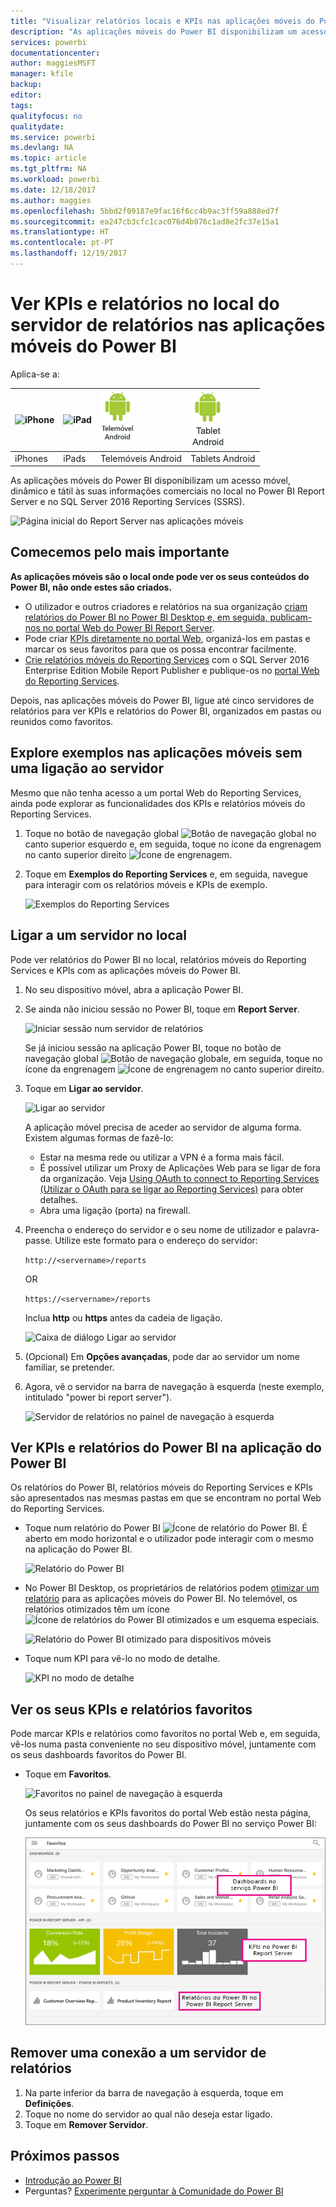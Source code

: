 ```yaml
---
title: "Visualizar relatórios locais e KPIs nas aplicações móveis do Power BI"
description: "As aplicações móveis do Power BI disponibilizam um acesso móvel, dinâmico e tátil às suas informações comerciais no local no SQL Server Reporting Services e no Power BI Report Server."
services: powerbi
documentationcenter: 
author: maggiesMSFT
manager: kfile
backup: 
editor: 
tags: 
qualityfocus: no
qualitydate: 
ms.service: powerbi
ms.devlang: NA
ms.topic: article
ms.tgt_pltfrm: NA
ms.workload: powerbi
ms.date: 12/18/2017
ms.author: maggies
ms.openlocfilehash: 5bbd2f09187e9fac16f6cc4b9ac3ff59a888ed7f
ms.sourcegitcommit: ea247cb3cfc1cac076d4b076c1ad8e2fc37e15a1
ms.translationtype: HT
ms.contentlocale: pt-PT
ms.lasthandoff: 12/19/2017
---
```

# <a name="view-on-premises-report-server-reports-and-kpis-in-the-power-bi-mobile-apps"></a>Ver KPIs e relatórios no local do servidor de relatórios nas aplicações móveis do Power BI
Aplica-se a:

| ![iPhone](media/mobile-app-ssrs-kpis-mobile-on-premises-reports/iphone-logo-50-px.png) | ![iPad](media/mobile-app-ssrs-kpis-mobile-on-premises-reports/ipad-logo-50-px.png) | ![Telemóvel Android](media/mobile-app-ssrs-kpis-mobile-on-premises-reports/android-phone-logo-50-px.png) | ![Tablet Android](media/mobile-app-ssrs-kpis-mobile-on-premises-reports/android-tablet-logo-50-px.png) |
|:--- |:--- |:--- |:--- |
| iPhones |iPads |Telemóveis Android |Tablets Android |

As aplicações móveis do Power BI disponibilizam um acesso móvel, dinâmico e tátil às suas informações comerciais no local no Power BI Report Server e no SQL Server 2016 Reporting Services (SSRS). 

 ![Página inicial do Report Server nas aplicações móveis](media/mobile-app-ssrs-kpis-mobile-on-premises-reports/power-bi-ipad-pbi-report-server-home.png)

## <a name="first-things-first"></a>Comecemos pelo mais importante
**As aplicações móveis são o local onde pode ver os seus conteúdos do Power BI, não onde estes são criados.**

* O utilizador e outros criadores e relatórios na sua organização [criam relatórios do Power BI no Power BI Desktop e, em seguida, publicam-nos no portal Web do Power BI Report Server](report-server/quickstart-create-powerbi-report.md). 
* Pode criar [KPIs diretamente no portal Web](https://docs.microsoft.com/sql/reporting-services/working-with-kpis-in-reporting-services), organizá-los em pastas e marcar os seus favoritos para que os possa encontrar facilmente. 
* [Crie relatórios móveis do Reporting Services](https://docs.microsoft.com/sql/reporting-services/mobile-reports/create-mobile-reports-with-sql-server-mobile-report-publisher) com o SQL Server 2016 Enterprise Edition Mobile Report Publisher e publique-os no [portal Web do Reporting Services](https://docs.microsoft.com/sql/reporting-services/web-portal-ssrs-native-mode).  

Depois, nas aplicações móveis do Power BI, ligue até cinco servidores de relatórios para ver KPIs e relatórios do Power BI, organizados em pastas ou reunidos como favoritos. 

## <a name="explore-samples-in-the-mobile-apps-without-a-server-connection"></a>Explore exemplos nas aplicações móveis sem uma ligação ao servidor
Mesmo que não tenha acesso a um portal Web do Reporting Services, ainda pode explorar as funcionalidades dos KPIs e relatórios móveis do Reporting Services. 

1. Toque no botão de navegação global ![Botão de navegação global](media/mobile-app-ssrs-kpis-mobile-on-premises-reports/power-bi-iphone-global-nav-button.png) no canto superior esquerdo e, em seguida, toque no ícone da engrenagem no canto superior direito ![Ícone de engrenagem](media/mobile-app-ssrs-kpis-mobile-on-premises-reports/power-bi-ios-settings-icon.png).
2. Toque em **Exemplos do Reporting Services** e, em seguida, navegue para interagir com os relatórios móveis e KPIs de exemplo.
   
   ![Exemplos do Reporting Services](media/mobile-app-ssrs-kpis-mobile-on-premises-reports/power-bi-iphone-ssrs-samples.png)

## <a name="connect-to-an-on-premises-server"></a>Ligar a um servidor no local
Pode ver relatórios do Power BI no local, relatórios móveis do Reporting Services e KPIs com as aplicações móveis do Power BI. 

1. No seu dispositivo móvel, abra a aplicação Power BI.
2. Se ainda não iniciou sessão no Power BI, toque em **Report Server**.
   
   ![Iniciar sessão num servidor de relatórios](media/mobile-app-ssrs-kpis-mobile-on-premises-reports/power-bi-connect-to-rs-login.png)
   
   Se já iniciou sessão na aplicação Power BI, toque no botão de navegação global ![Botão de navegação global](media/mobile-app-ssrs-kpis-mobile-on-premises-reports/power-bi-iphone-global-nav-button.png)e, em seguida, toque no ícone da engrenagem ![Ícone de engrenagem](media/mobile-app-ssrs-kpis-mobile-on-premises-reports/power-bi-ios-settings-icon.png) no canto superior direito.
3. Toque em **Ligar ao servidor**.
   
    ![Ligar ao servidor](media/mobile-app-ssrs-kpis-mobile-on-premises-reports/power-bi-android-server-sign-in.png)

     A aplicação móvel precisa de aceder ao servidor de alguma forma. Existem algumas formas de fazê-lo:

    - Estar na mesma rede ou utilizar a VPN é a forma mais fácil.
    - É possível utilizar um Proxy de Aplicações Web para se ligar de fora da organização. Veja [Using OAuth to connect to Reporting Services (Utilizar o OAuth para se ligar ao Reporting Services)](mobile-oauth-ssrs.md) para obter detalhes. 
    - Abra uma ligação (porta) na firewall.

1. Preencha o endereço do servidor e o seu nome de utilizador e palavra-passe. Utilize este formato para o endereço do servidor:
   
     `http://<servername>/reports`
   
     OR
   
     `https://<servername>/reports`
   
   Inclua **http** ou **https** antes da cadeia de ligação.
   
    ![Caixa de diálogo Ligar ao servidor](media/mobile-app-ssrs-kpis-mobile-on-premises-reports/power-bi-ios-connect-to-server-dialog.png)
5. (Opcional) Em **Opções avançadas**, pode dar ao servidor um nome familiar, se pretender.
6. Agora, vê o servidor na barra de navegação à esquerda (neste exemplo, intitulado "power bi report server").
   
   ![Servidor de relatórios no painel de navegação à esquerda](media/mobile-app-ssrs-kpis-mobile-on-premises-reports/power-bi-iphone-left-nav-report-server.png)

## <a name="view-power-bi-reports-and-kpis-in-the-power-bi-app"></a>Ver KPIs e relatórios do Power BI na aplicação do Power BI
Os relatórios do Power BI, relatórios móveis do Reporting Services e KPIs são apresentados nas mesmas pastas em que se encontram no portal Web do Reporting Services. 

* Toque num relatório do Power BI ![Ícone de relatório do Power BI](media/mobile-app-ssrs-kpis-mobile-on-premises-reports/power-bi-rs-mobile-report-icon.png). É aberto em modo horizontal e o utilizador pode interagir com o mesmo na aplicação do Power BI.
  
    ![Relatório do Power BI](media/mobile-app-ssrs-kpis-mobile-on-premises-reports/power-bi-iphone-report-server-report.png)
* No Power BI Desktop, os proprietários de relatórios podem [otimizar um relatório](desktop-create-phone-report.md) para as aplicações móveis do Power BI. No telemóvel, os relatórios otimizados têm um ícone ![Ícone de relatórios do Power BI otimizados](media/mobile-app-ssrs-kpis-mobile-on-premises-reports/power-bi-rs-mobile-optimized-icon.png) e um esquema especiais.
  
    ![Relatório do Power BI otimizado para dispositivos móveis](media/mobile-app-ssrs-kpis-mobile-on-premises-reports/power-bi-rs-mobile-optimized-report.png)
* Toque num KPI para vê-lo no modo de detalhe.
  
    ![KPI no modo de detalhe](media/mobile-app-ssrs-kpis-mobile-on-premises-reports/pbi_ipad_ssmrp_tile.png)

## <a name="view-your-favorite-kpis-and-reports"></a>Ver os seus KPIs e relatórios favoritos
Pode marcar KPIs e relatórios como favoritos no portal Web e, em seguida, vê-los numa pasta conveniente no seu dispositivo móvel, juntamente com os seus dashboards favoritos do Power BI.

* Toque em **Favoritos**.
  
   ![Favoritos no painel de navegação à esquerda](media/mobile-app-ssrs-kpis-mobile-on-premises-reports/power-bi-ipad-faves-pbi-report-server-update.png)
  
   Os seus relatórios e KPIs favoritos do portal Web estão nesta página, juntamente com os seus dashboards do Power BI no serviço Power BI:
  
   ![Dashboard e relatórios do Power BI na página Favoritos](media/mobile-app-ssrs-kpis-mobile-on-premises-reports/power-bi-ipad-favorites.png)

## <a name="remove-a-connection-to-a-report-server"></a>Remover uma conexão a um servidor de relatórios
1. Na parte inferior da barra de navegação à esquerda, toque em **Definições**.
2. Toque no nome do servidor ao qual não deseja estar ligado.
3. Toque em **Remover Servidor**.

## <a name="next-steps"></a>Próximos passos
* [Introdução ao Power BI](service-get-started.md)  
* Perguntas? [Experimente perguntar à Comunidade do Power BI](http://community.powerbi.com/)

